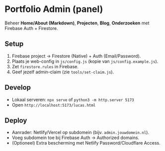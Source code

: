 # Portfolio Admin (panel)

Beheer **Home/About (Markdown)**, **Projecten**, **Blog**, **Onderzoeken** met Firebase Auth + Firestore.

## Setup
1) Firebase project → Firestore (Native) + Auth (Email/Password).
2) Plaats je web-config in `js/config.js` (kopie van `js/config.example.js`).
3) Zet `firestore.rules` in Firebase.
4) Geef jezelf admin-claim (zie `tools/set-claim.js`).

## Develop
- Lokaal serveren: `npx serve` of `python3 -m http.server 5173`
- Open `http://localhost:5173/lucas.html`

## Deploy
- Aanrader: Netlify/Vercel op subdomein (bijv. `admin.jouwdomein.nl`).
- Voeg subdomein toe bij Firebase Auth → Authorized domains.
- (Optioneel) Extra bescherming met Netlify Password/Cloudflare Access.

